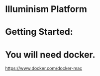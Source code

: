 # Illuminism Platform

# Getting Started:

# You will need docker.
https://www.docker.com/docker-mac
